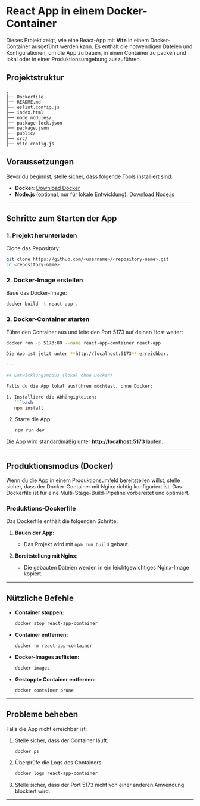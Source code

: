 # React App in einem Docker-Container

Dieses Projekt zeigt, wie eine React-App mit **Vite** in einem Docker-Container ausgeführt werden kann. Es enthält die notwendigen Dateien und Konfigurationen, um die App zu bauen, in einen Container zu packen und lokal oder in einer Produktionsumgebung auszuführen.

## Projektstruktur

```
.
├── Dockerfile
├── README.md
├── eslint.config.js
├── index.html
├── node_modules/
├── package-lock.json
├── package.json
├── public/
├── src/
├── vite.config.js
```

## Voraussetzungen

Bevor du beginnst, stelle sicher, dass folgende Tools installiert sind:

- **Docker**: [Download Docker](https://www.docker.com/get-started)
- **Node.js** (optional, nur für lokale Entwicklung): [Download Node.js](https://nodejs.org/)

---

## Schritte zum Starten der App

### 1. Projekt herunterladen

Clone das Repository:
```bash
git clone https://github.com/<username>/<repository-name>.git
cd <repository-name>
```

### 2. Docker-Image erstellen

Baue das Docker-Image:
```bash
docker build -t react-app .
```

### 3. Docker-Container starten

Führe den Container aus und leite den Port 5173 auf deinen Host weiter:
```bash
docker run -p 5173:80 --name react-app-container react-app

Die App ist jetzt unter **http://localhost:5173** erreichbar.

---

## Entwicklungsmodus (lokal ohne Docker)

Falls du die App lokal ausführen möchtest, ohne Docker:

1. Installiere die Abhängigkeiten:
   ```bash
   npm install
   ```

2. Starte die App:
   ```bash
   npm run dev
   ```

Die App wird standardmäßig unter **http://localhost:5173** laufen.

---

## Produktionsmodus (Docker)

Wenn du die App in einem Produktionsumfeld bereitstellen willst, stelle sicher, dass der Docker-Container mit Nginx richtig konfiguriert ist. Das Dockerfile ist für eine Multi-Stage-Build-Pipeline vorbereitet und optimiert.

### Produktions-Dockerfile

Das Dockerfile enthält die folgenden Schritte:

1. **Bauen der App:** 
   - Das Projekt wird mit `npm run build` gebaut.

2. **Bereitstellung mit Nginx:**
   - Die gebauten Dateien werden in ein leichtgewichtiges Nginx-Image kopiert.

---

## Nützliche Befehle

- **Container stoppen:**
  ```bash
  docker stop react-app-container
  ```

- **Container entfernen:**
  ```bash
  docker rm react-app-container
  ```

- **Docker-Images auflisten:**
  ```bash
  docker images
  ```

- **Gestoppte Container entfernen:**
  ```bash
  docker container prune
  ```

---

## Probleme beheben

Falls die App nicht erreichbar ist:

1. Stelle sicher, dass der Container läuft:
   ```bash
   docker ps
   ```

2. Überprüfe die Logs des Containers:
   ```bash
   docker logs react-app-container
   ```

3. Stelle sicher, dass der Port 5173 nicht von einer anderen Anwendung blockiert wird.

---


